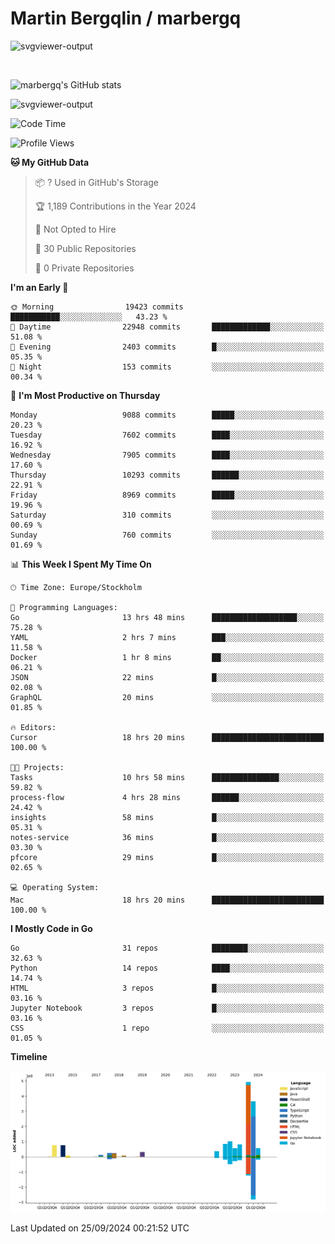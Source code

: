 # Martin Bergqlin / marbergq

![svgviewer-output](https://user-images.githubusercontent.com/2405410/206014777-22d41ecb-c24f-421d-b7d9-bba2cb5bb0de.svg)

<br>

<!--- [![Martin's Week](https://github-readme-stats.vercel.app/api/wakatime?username=marbergq&theme=dark)](https://github.com/anuraghazra/github-readme-stats) -->

![marbergq's GitHub stats](https://github-readme-stats.vercel.app/api?username=marbergq&count_private=true&show_icons=true)

![svgviewer-output](https://wakatime.com/badge/user/3f0a2069-6683-4e19-9a4a-7d21ea815067.svg)

<!--START_SECTION:waka-->
![Code Time](http://img.shields.io/badge/Code%20Time-4%2C406%20hrs%2047%20mins-blue)

![Profile Views](http://img.shields.io/badge/Profile%20Views-0-blue)

**🐱 My GitHub Data** 

> 📦 ? Used in GitHub's Storage 
 > 
> 🏆 1,189 Contributions in the Year 2024
 > 
> 🚫 Not Opted to Hire
 > 
> 📜 30 Public Repositories 
 > 
> 🔑 0 Private Repositories 
 > 
**I'm an Early 🐤** 

```text
🌞 Morning                19423 commits       ███████████░░░░░░░░░░░░░░   43.23 % 
🌆 Daytime                22948 commits       █████████████░░░░░░░░░░░░   51.08 % 
🌃 Evening                2403 commits        █░░░░░░░░░░░░░░░░░░░░░░░░   05.35 % 
🌙 Night                  153 commits         ░░░░░░░░░░░░░░░░░░░░░░░░░   00.34 % 
```
📅 **I'm Most Productive on Thursday** 

```text
Monday                   9088 commits        █████░░░░░░░░░░░░░░░░░░░░   20.23 % 
Tuesday                  7602 commits        ████░░░░░░░░░░░░░░░░░░░░░   16.92 % 
Wednesday                7905 commits        ████░░░░░░░░░░░░░░░░░░░░░   17.60 % 
Thursday                 10293 commits       ██████░░░░░░░░░░░░░░░░░░░   22.91 % 
Friday                   8969 commits        █████░░░░░░░░░░░░░░░░░░░░   19.96 % 
Saturday                 310 commits         ░░░░░░░░░░░░░░░░░░░░░░░░░   00.69 % 
Sunday                   760 commits         ░░░░░░░░░░░░░░░░░░░░░░░░░   01.69 % 
```


📊 **This Week I Spent My Time On** 

```text
🕑︎ Time Zone: Europe/Stockholm

💬 Programming Languages: 
Go                       13 hrs 48 mins      ███████████████████░░░░░░   75.28 % 
YAML                     2 hrs 7 mins        ███░░░░░░░░░░░░░░░░░░░░░░   11.58 % 
Docker                   1 hr 8 mins         ██░░░░░░░░░░░░░░░░░░░░░░░   06.21 % 
JSON                     22 mins             █░░░░░░░░░░░░░░░░░░░░░░░░   02.08 % 
GraphQL                  20 mins             ░░░░░░░░░░░░░░░░░░░░░░░░░   01.85 % 

🔥 Editors: 
Cursor                   18 hrs 20 mins      █████████████████████████   100.00 % 

🐱‍💻 Projects: 
Tasks                    10 hrs 58 mins      ███████████████░░░░░░░░░░   59.82 % 
process-flow             4 hrs 28 mins       ██████░░░░░░░░░░░░░░░░░░░   24.42 % 
insights                 58 mins             █░░░░░░░░░░░░░░░░░░░░░░░░   05.31 % 
notes-service            36 mins             █░░░░░░░░░░░░░░░░░░░░░░░░   03.30 % 
pfcore                   29 mins             █░░░░░░░░░░░░░░░░░░░░░░░░   02.65 % 

💻 Operating System: 
Mac                      18 hrs 20 mins      █████████████████████████   100.00 % 
```

**I Mostly Code in Go** 

```text
Go                       31 repos            ████████░░░░░░░░░░░░░░░░░   32.63 % 
Python                   14 repos            ████░░░░░░░░░░░░░░░░░░░░░   14.74 % 
HTML                     3 repos             █░░░░░░░░░░░░░░░░░░░░░░░░   03.16 % 
Jupyter Notebook         3 repos             █░░░░░░░░░░░░░░░░░░░░░░░░   03.16 % 
CSS                      1 repo              ░░░░░░░░░░░░░░░░░░░░░░░░░   01.05 % 
```



**Timeline**

![Lines of Code chart](https://raw.githubusercontent.com/marbergq/marbergq/main/assets/bar_graph.png)


 Last Updated on 25/09/2024 00:21:52 UTC
<!--END_SECTION:waka-->
